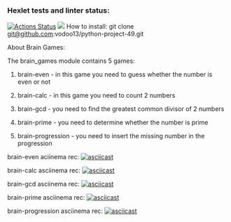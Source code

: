 ### Hexlet tests and linter status:
[![Actions Status](https://github.com/vodoo13/python-project-49/actions/workflows/hexlet-check.yml/badge.svg)](https://github.com/vodoo13/python-project-49/actions)
<a href="https://codeclimate.com/github/vodoo13/python-project-49/maintainability"><img src="https://api.codeclimate.com/v1/badges/d0e2c19f3bb3dab4096f/maintainability" /></a>
How to install:
git clone git@github.com:vodoo13/python-project-49.git

About Brain Games:

The brain_games module contains 5 games:
1. brain-even - in this game you need to guess whether the number is even or not

2. brain-calc - in this game you need to count 2 numbers

3. brain-gcd - you need to find the greatest common divisor of 2 numbers

4. brain-prime - you need to determine whether the number is prime

5. brain-progression - you need to insert the missing number in the progression

brain-even aciinema rec:
[![asciicast](https://asciinema.org/a/iaSt7G5NXIFlVZPPwq5XBiUQf.svg)](https://asciinema.org/a/iaSt7G5NXIFlVZPPwq5XBiUQf)

brain-calc asciinema rec:
[![asciicast](https://asciinema.org/a/O6Lro5U8cATWXE8Cv2JQTNhJD.svg)](ttps://asciinema.org/a/O6Lro5U8cATWXE8Cv2JQTNhJD)


brain-gcd asciinema rec:
[![asciicast](https://asciinema.org/a/H8y34PhzwgLSuSS0hF3qZt1ej.svg)](https://asciinema.org/a/H8y34PhzwgLSuSS0hF3qZt1ej)


brain-prime asciinema rec:
[![asciicast](https://asciinema.org/a/SFbaIIa4RMB3KN1td9def3Txj.svg)](https://asciinema.org/a/SFbaIIa4RMB3KN1td9def3Txj)


brain-progression asciinema rec:
[![asciicast](https://asciinema.org/a/I2GnF7iwlWZwvZWxk7Yb0qmyl.svg)](https://asciinema.org/a/I2GnF7iwlWZwvZWxk7Yb0qmyl)


